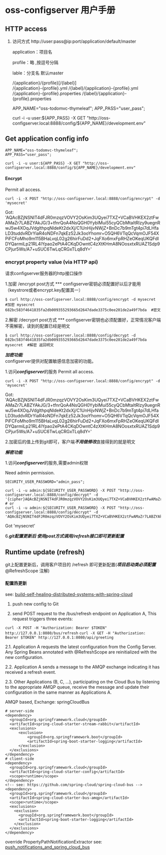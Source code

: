 
# oss-configserver 用户手册

## HTTP access

1. 访问方式 http://user:pass@ip:port/application/default/master
   
   application：项目名

   profile：略  ,按逗号分隔

   lable：分支名 默认master
   
   /{application}/{profile}[/{label}]  
   /{application}-{profile}.yml
   /{label}/{application}-{profile}.yml
   /{application}-{profile}.properties
   /{label}/{application}-{profile}.properties

    APP_NAME="oss-todomvc-thymeleaf";
    APP_PASS="user_pass";
    
    curl -i -u user:${APP_PASS} -X GET "http://oss-configserver.local:8888/config/${APP_NAME}/development.env"

## Get application config info

    APP_NAME="oss-todomvc-thymeleaf";
    APP_PASS="user_pass";

    curl -i -u user:${APP_PASS} -X GET "http://oss-configserver.local:8888/config/${APP_NAME}/development.env"

#### Encrypt

  Permit all access.

    curl -i -X POST "http://oss-configserver.local:8888/config/encrypt" -d 'mysecret'
    
  Got: 'AQAcBZjNSNIT4dFJR0mzqzVOVY2OsKim3UQyei7TXZ+VCaBVHKEX2ztFwAMaZr7LABZYAkJG/3+tfnrQoA4NsQGH0YybIMui55cyQCbMtaItRlzy9uegnRwJ5w4XOqJVdglthpqNldeKt2dxXj/C1UnHijvNWjZ+BnDc7b9mTgt4pi7dLHfaLD3tuddvRDrYiaR4oNDFn7qkEz52Jk3ooYhomr+O5QH6VTqQcVqmOJF54XPiFCFoMho9m115BHaLvqL02g26hirFuDd2+JqFXo6mxFpRHZeOKeqUKQFdIDYQarmiLp21RL4lYpao2ePtA4CKqDOwntC4zXtKHmA8NOosxtxRUAZ1Sdp9CPjur5Ws/A7+uSUC6TwLqCRGxTLq8dY='


### encrypt property value (via HTTP api)

请求configserver服务器的http接口操作

  1.加密 /encrypt   post方式          *** configserver密钥必须配置好以后才能用（keystrore或者encrypt.key配置其一）

    $ curl http://oss-configserver.local:8888/config/encrypt -d mysecret   #加密 mysecret
    682bc583f4641835fa2db009355293665d2647dade3375c0ee201de2a49f7bda  #密文
  2.解密 /decryprt  post方式           *** configserver密钥也必须配置好，正常情况客户端不需解密，读到的配置已经是明文

    $ curl http://oss-configserver.local:8888/config/decrypt -d 682bc583f4641835fa2db009355293665d2647dade3375c0ee201de2a49f7bda
    mysecret  #解密 返回明文


***加密功能***  
configserver提供对配置敏感信息加密的功能。 

1.访问***configserver***的服务
  Permit all access.

    curl -i -X POST "http://oss-configserver.local:8888/config/encrypt" -d 'mysecret'
    
  Got: 'AQAcBZjNSNIT4dFJR0mzqzVOVY2OsKim3UQyei7TXZ+VCaBVHKEX2ztFwAMaZr7LABZYAkJG/3+tfnrQoA4NsQGH0YybIMui55cyQCbMtaItRlzy9uegnRwJ5w4XOqJVdglthpqNldeKt2dxXj/C1UnHijvNWjZ+BnDc7b9mTgt4pi7dLHfaLD3tuddvRDrYiaR4oNDFn7qkEz52Jk3ooYhomr+O5QH6VTqQcVqmOJF54XPiFCFoMho9m115BHaLvqL02g26hirFuDd2+JqFXo6mxFpRHZeOKeqUKQFdIDYQarmiLp21RL4lYpao2ePtA4CKqDOwntC4zXtKHmA8NOosxtxRUAZ1Sdp9CPjur5Ws/A7+uSUC6TwLqCRGxTLq8dY='

2.加密后的值上传到git即可，客户端***不用做修改***直接得到的就是明文


***解密功能***

1.访问***configserver***的服务,需要admin权限
 
  Need admin permission.

    SECURITY_USER_PASSWORD="admin_pass";
    
    curl -i -u admin:${SECURITY_USER_PASSWORD} -X POST "http://oss-configserver.local:8888/config/decrypt" -d '{cipher}AQAcBZjNSNIT4dFJR0mzqzVOVY2OsKim3UQyei7TXZ+VCaBVHKEX2ztFwAMaZr7LABZYAkJG/3+tfnrQoA4NsQGH0YybIMui55cyQCbMtaItRlzy9uegnRwJ5w4XOqJVdglthpqNldeKt2dxXj/C1UnHijvNWjZ+BnDc7b9mTgt4pi7dLHfaLD3tuddvRDrYiaR4oNDFn7qkEz52Jk3ooYhomr+O5QH6VTqQcVqmOJF54XPiFCFoMho9m115BHaLvqL02g26hirFuDd2+JqFXo6mxFpRHZeOKeqUKQFdIDYQarmiLp21RL4lYpao2ePtA4CKqDOwntC4zXtKHmA8NOosxtxRUAZ1Sdp9CPjur5Ws/A7+uSUC6TwLqCRGxTLq8dY='
    # or
    curl -i -u admin:${SECURITY_USER_PASSWORD} -X POST "http://oss-configserver.local:8888/config/decrypt" -d 'AQAcBZjNSNIT4dFJR0mzqzVOVY2OsKim3UQyei7TXZ+VCaBVHKEX2ztFwAMaZr7LABZYAkJG/3+tfnrQoA4NsQGH0YybIMui55cyQCbMtaItRlzy9uegnRwJ5w4XOqJVdglthpqNldeKt2dxXj/C1UnHijvNWjZ+BnDc7b9mTgt4pi7dLHfaLD3tuddvRDrYiaR4oNDFn7qkEz52Jk3ooYhomr+O5QH6VTqQcVqmOJF54XPiFCFoMho9m115BHaLvqL02g26hirFuDd2+JqFXo6mxFpRHZeOKeqUKQFdIDYQarmiLp21RL4lYpao2ePtA4CKqDOwntC4zXtKHmA8NOosxtxRUAZ1Sdp9CPjur5Ws/A7+uSUC6TwLqCRGxTLq8dY='
    
  Got 'mysecret'




6.***git配置更新后 使用post方式调用/refresh接口即可更新配置***

## Runtime update (refresh)

git上配置更新后，调用客户项目的 /refresh 即可更新配置(***项目启动类必须配置*** @RefreshScope 注解)

#### 配置热更新

see: [build-self-healing-distributed-systems-with-spring-cloud](http://www.infoworld.com/article/2925047/application-development/build-self-healing-distributed-systems-with-spring-cloud.html)

1. push new config to Git

2. send POST request to the /bus/refresh endpoint on Application A, This request triggers three events:

`curl -X POST -H "Authorization: Bearer $TOKEN" http://127.0.0.1:8080/bus/refresh`
`curl -X GET -H "Authorization: Bearer $TOKEN" http://127.0.0.1:8080/api/greeting`

2.1. Application A requests the latest configuration from the Config Server.
Any Spring Beans annotated with @RefreshScope are reinitialized with the new configuration.

2.2. Application A sends a message to the AMQP exchange indicating it has received a refresh event.

2.3. Other Applications (B, C, ...), participating on the Cloud Bus by listening to the appropriate AMQP queue,
receive the message and update their configuration in the same manner as Applications A.

AMQP based, Exchange: springCloudBus

    # server-side
    <dependency>
      <groupId>org.springframework.cloud</groupId>
      <artifactId>spring-cloud-starter-stream-rabbit</artifactId>
      <exclusions>
          <exclusion>
              <groupId>org.springframework.boot</groupId>
              <artifactId>spring-boot-starter-logging</artifactId>
          </exclusion>
      </exclusions>
    </dependency>
    # client-side
    <dependency>
      <groupId>org.springframework.cloud</groupId>
      <artifactId>spring-cloud-starter-config</artifactId>
      <scope>runtime</scope>
    </dependency>
    <!-- see: https://github.com/spring-cloud/spring-cloud-bus -->
    <dependency>
      <groupId>org.springframework.cloud</groupId>
      <artifactId>spring-cloud-starter-bus-amqp</artifactId>
      <scope>runtime</scope>
      <exclusions>
        <exclusion>
          <groupId>org.springframework.boot</groupId>
          <artifactId>spring-boot-starter-logging</artifactId>
        </exclusion>
      </exclusions>
    </dependency>

override PropertyPathNotificationExtractor
see: [push_notifications_and_spring_cloud_bus](http://cloud.spring.io/spring-cloud-static/Brixton.SR6/#_push_notifications_and_spring_cloud_bus)
